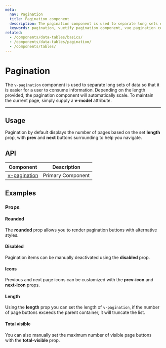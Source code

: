 ```yaml
---
meta:
  nav: Pagination
  title: Pagination component
  description: The pagination component is used to separate long sets of data so that it is easier for a user to consume information.
  keywords: pagination, vuetify pagination component, vue pagination component
related:
  - /components/data-tables/basics/
  - /components/data-tables/pagination/
  - /components/tables/
---
```


# Pagination

The `v-pagination` component is used to separate long sets of data so that it is easier for a user to consume information. Depending on the length provided, the pagination component will automatically scale. To maintain the current page, simply supply a **v-model** attribute.

----

## Usage

Pagination by default displays the number of pages based on the set **length** prop, with **prev** and **next** buttons surrounding to help you navigate.

<usage name="v-pagination" />

<entry />

## API

| Component | Description |
| - | - |
| [v-pagination](/api/v-pagination/) | Primary Component |

<api-inline hide-links />

## Examples

### Props

#### Rounded

The **rounded** prop allows you to render pagination buttons with alternative styles.

<example file="v-pagination/prop-rounded" />

#### Disabled

Pagination items can be manually deactivated using the **disabled** prop.

<example file="v-pagination/prop-disabled" />

#### Icons

Previous and next page icons can be customized with the **prev-icon** and **next-icon** props.

<example file="v-pagination/prop-icons" />

#### Length

Using the **length** prop you can set the length of `v-pagination`, if the number of page buttons exceeds the parent container, it will truncate the list.

<example file="v-pagination/prop-length" />

#### Total visible

You can also manually set the maximum number of visible page buttons with the **total-visible** prop.

<example file="v-pagination/prop-total-visible" />
